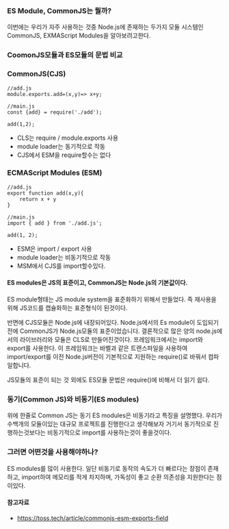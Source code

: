 ### ES Module, CommonJS는 뭘까?

이번에는 우리가 자주 사용하는 것중 Node.js에 존재하는 두가지 모듈 시스템인 CommonJS, EXMAScript Modules을 알아보려고한다.

### CoomonJS모듈과 ES모듈의 문법 비교

### CommonJS(CJS)

```
//add.js
module.exports.add=(x,y)=> x+y;

//main.js
const {add} = require('./add');

add(1,2);
```

- CLS는 require / module.exports 사용
- module loader는 동기적으로 작동
- CJS에서 ESM을 require할수는 없다

### ECMAScript Modules (ESM)

```
//add.js
export function add(x,y){
    return x + y
}

//main.js
import { add } from './add.js';

add(1, 2);
```

- ESM은 import / export 사용
- module loader는 비동기적으로 작동
- MSM에서 CJS를 import할수있다.

#### ES modules은 JS의 표준이고, CommonJS는 Node.js의 기본값이다.

ES module형태는 JS module system을 표준화하기 위해서 만들었다. 즉 재사용을 위해 JS코드를 캡슐화하는 표준형식이 된것이다.

반면에 CJS모듈은 Node.js에 내장되어있다. Node.js에서의 Es module이 도입되기 전에 CommonJS가 Node.js모듈의 표준이었습니다.
결론적으로 많은 양의 node.js에서의 라이브러리와 모듈은 CLS로 만들어진것이다. 프레임워크에서는 import와 export를 사용한다. 이 프레임워크는 바벨과 같은 트랜스파일을 사용하여 import/export를 이전 Node.js버전이 기본적으로 지원하는 require()로 바꿔서 컴파일합니다.

JS모듈의 표준이 되는 것 외에도 ES모듈 문법은 require()에 비해서 더 읽기 쉽다.

### 동기(Common JS)와 비동기(ES modules)

위에 한줄로 Common JS는 동기 ES modules은 비동기라고 특징을 설명했다. 우리가 수백개의 모듈이있는 대규모 프로젝트를 진행한다고 생각해보자 거기서 동기적으로 진행하는것보다는 비동기적으로 import를 사용하는것이 좋을것이다.

### 그러면 어떤것을 사용해야하나?

ES modules를 많이 사용한다. 일단 비동기로 동작의 속도가 더 빠르다는 장점이 존재하고, import하여 메모리를 적게 차지하며, 가독성이 좋고 순환 의존성을 지원한다는 점이있다.

#### 참고자료

- https://toss.tech/article/commonjs-esm-exports-field
